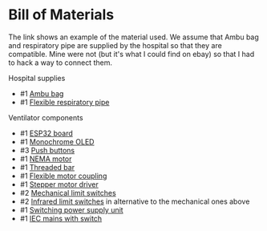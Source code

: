 # Bill of Materials

The link shows an example of the material used. We assume that Ambu bag and respiratory pipe are supplied by the hospital so that they are compatible. Mine were not (but it's what I could find on ebay) so that I had to hack a way to connect them.

Hospital supplies
- #1 [Ambu bag](https://www.ebay.co.uk/itm/Adult-Resus-Bag-1600ml-Size-5-Mask-TDM-BVM-1600/153436778683?ssPageName=STRK%3AMEBIDX%3AIT&_trksid=p2057872.m2749.l2649)
- #1 [Flexible respiratory pipe](https://www.ebay.co.uk/itm/71-flexible-hose-tube-for-cpap-mask-sleep-apnea-snoring-medical-breathe-notLD/254474323109?ssPageName=STRK%3AMEBIDX%3AIT&_trksid=p2057872.m2749.l2649)

Ventilator components
- #1 [ESP32 board](https://www.ebay.co.uk/itm/ESP32-ESP32S-CP2102-Development-Board-2-4GHz-Dual-Mode-WiFi-Bluetooth-Antenna-UK/383382569967?ssPageName=STRK%3AMEBIDX%3AIT&_trksid=p2057872.m2749.l2649)
- #1 [Monochrome OLED](https://www.ebay.co.uk/itm/128x64-OLED-I2C-White-Blue-Yellow-0-96-1-3-Arduino-Display-SSD1306-SH1106-UK/153344679511?hash=item23b40e1e57:m:mu86HAH---ncdguWIKqImtQ)
- #3 [Push buttons](https://www.ebay.co.uk/itm/12mm-5V-LED-Light-Metal-Push-Button-Momentary-Switch-Water-Proof-Home-Supplies/202550885584?ssPageName=STRK%3AMEBIDX%3AIT&_trksid=p2057872.m2749.l2649)
- #1 [NEMA motor](https://www.ebay.co.uk/itm/Nema-17-Stepper-Motor-59Ncm-84oz-in-48mm-2A-w-1m-Cable-Connector-3D-Printer/392150453830?ssPageName=STRK%3AMEBIDX%3AIT&_trksid=p2057872.m2749.l2649)
- #1 [Threaded bar](https://www.ebay.co.uk/itm/T8-3D-Printer-8mm-Lead-Screw-Rod-Z-Axis-Linear-Rail-Bar-Shaft-300mm-350mm-400mm/383427101387?ssPageName=STRK%3AMEBIDX%3AIT&var=651854522572&_trksid=p2057872.m2749.l2649)
- #1 [Flexible motor coupling](https://www.ebay.co.uk/itm/Flexible-Shaft-Motor-Coupling-Coupler-CNC-3D-Printer-4-5-6-6-35-8-10-1-4-UK/222982073093?ssPageName=STRK%3AMEBIDX%3AIT&var=522276674054&_trksid=p2057872.m2749.l2649)
- #1 [Stepper motor driver](https://www.ebay.co.uk/itm/Single-TB6600-Stepper-Motor-Driver-Controller-Micro-Step-CNC-Axis-2-4-PhaNYUKNJ/113950829163?ssPageName=STRK%3AMEBIDX%3AIT&_trksid=p2057872.m2749.l2649)
- #2 [Mechanical limit switches](https://www.ebay.co.uk/itm/Micro-Limit-Switch-Roller-type-250V-5A-N-O-N-C-for-V-Slot-CNC-Router-3D-Printer/283254349660?ssPageName=STRK%3AMEBIDX%3AIT&var=583733524006&_trksid=p2057872.m2749.l2649)
- #2 [Infrared limit switches](https://www.ebay.co.uk/itm/Infrared-Speed-Sensor-Slotted-4-pin-Optical-Photoelectric-Module-Arduino-LM393/283787728056?ssPageName=STRK%3AMEBIDX%3AIT&_trksid=p2057872.m2749.l2649) in alternative to the mechanical ones above
- #1 [Switching power supply unit](https://www.ebay.co.uk/itm/Universal-Switch-Power-Supply-DC-24V-25W-720W-Transformer-For-LED-Lights-Driver/254320990988?ssPageName=STRK%3AMEBIDX%3AIT&var=553897242723&_trksid=p2057872.m2749.l2649)
- #1 [IEC mains with switch](https://www.ebay.co.uk/itm/IEC-320-C14-AC-Power-Cord-Inlet-Socket-Connector-w-ON-OFF-Rocker-Switch-250V-15A/163608235454?ssPageName=STRK%3AMEBIDX%3AIT&var=463027974288&_trksid=p2057872.m2749.l2649)
